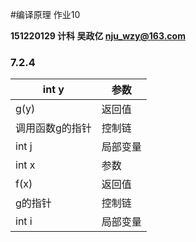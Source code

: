 #编译原理 作业10

**151220129 计科 吴政亿 nju_wzy@163.com**



### 7.2.4

| int y           | 参数     |
| --------------- | -------- |
| g(y)            | 返回值   |
| 调用函数g的指针 | 控制链   |
| int j           | 局部变量 |
| int x           | 参数     |
| f(x)            | 返回值   |
| g的指针         | 控制链   |
| int i           | 局部变量 |

